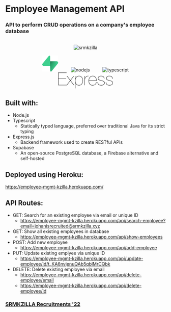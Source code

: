 # Employee Management API
### API to perform CRUD operations on a company's employee database

<br>
<div align="center">
  <img alt="srmkzilla" src="https://recruitments.kzilla.xyz/static/media/srmkzilla_logo_white.d48be4bc.svg" height="90" />
</div>
<br>
<div align="center">
  &nbsp&nbsp&nbsp&nbsp&nbsp&nbsp&nbsp&nbsp
  <img alt="supabase" src="https://raw.githubusercontent.com/github/explore/f4ec5347a36e06540a69376753a7c37a8cb5a136/topics/supabase/supabase.png" height="50" />
  &nbsp&nbsp&nbsp&nbsp&nbsp&nbsp&nbsp&nbsp
  <img alt="nodejs" src="https://upload.wikimedia.org/wikipedia/commons/d/d9/Node.js_logo.svg" height="50" />
  &nbsp&nbsp&nbsp&nbsp&nbsp&nbsp&nbsp&nbsp
  <img alt="typescript" src="https://upload.wikimedia.org/wikipedia/commons/4/4c/Typescript_logo_2020.svg" height="50" />
  &nbsp&nbsp&nbsp&nbsp&nbsp&nbsp&nbsp&nbsp
  <img alt="express" src="https://raw.githubusercontent.com/gilbarbara/logos/master/logos/express.svg" height="50" />
</div>

## Built with:
- Node.js
- Typescript
    - Statically typed language, preferred over traditional Java for its strict typing
- Express.js
    - Backend framework used to create RESTful APIs
- Supabase
    - An open-source PostgreSQL database, a Firebase alternative and self-hosted

## Deployed using Heroku:
https://employee-mgmt-kzilla.herokuapp.com/

## API Routes:
- GET: Search for an existing employee via email or unique ID
    - https://employee-mgmt-kzilla.herokuapp.com/api/search-employee?email=johanisrecruited@srmkzilla.xyz
- GET: Show all existing employees in database
    - https://employee-mgmt-kzilla.herokuapp.com/api/show-employees
- POST: Add new employee 
    - https://employee-mgmt-kzilla.herokuapp.com/api/add-employee
- PUT: Update existing emplyee via unique ID
    - https://employee-mgmt-kzilla.herokuapp.com/api/update-employee/id/t_KA6nvjenuQAb5qblMrCQbk
- DELETE: Delete existing employee via email 
    - https://employee-mgmt-kzilla.herokuapp.com/api/delete-employee/email
    - https://employee-mgmt-kzilla.herokuapp.com/api/delete-employee/id

### [SRMKZILLA Recruitments '22](https://recruitments.kzilla.xyz)